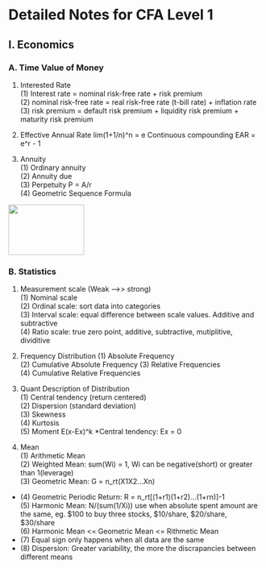 # Detailed Notes for CFA Level 1

## I. Economics

### A. Time Value of Money
1. Interested Rate  
(1) Interest rate = nominal risk-free rate + risk premium  
(2) nominal risk-free rate = real risk-free rate (t-bill rate) + inflation rate  
(3) risk premium = default risk premium + liquidity risk premium + maturity risk premium  

2. Effective Annual Rate
lim(1+1/n)^n = e
Continuous compounding EAR = e^r - 1

3. Annuity  
(1) Ordinary annuity  
(2) Annuity due  
(3) Perpetuity P = A/r  
(4) Geometric Sequence Formula  
<img src="https://i.ytimg.com/vi/XjdDt2xU-tw/maxresdefault.jpg" width="150" height="100">  

### B. Statistics

1. Measurement scale (Weak -->> strong)  
(1) Nominal scale  
(2) Ordinal scale: sort data into categories  
(3) Interval scale: equal difference between scale values. Additive and subtractive  
(4) Ratio scale: true zero point, additive, subtractive, mutiplitive, dividitive  

2. Frequency Distribution
(1) Absolute Frequency  
(2) Cumulative Absolute Frequency
(3) Relative Frequencies  
(4) Cumulative Relative Frequencies

3. Quant Description of Distribution  
(1) Central tendency (return centered)  
(2) Dispersion (standard deviation)  
(3) Skewness  
(4) Kurtosis  
(5) Moment E(x-Ex)^k *Central tendency: Ex = 0

4. Mean  
(1) Arithmetic Mean  
(2) Weighted Mean: sum(Wi) = 1, Wi can be negative(short) or greater than 1(leverage)  
(3) Geometric Mean: G = n_rt(X1X2...Xn)  
* (4) Geometric Periodic Return: R = n_rt[(1+r1)(1+r2)...(1+rn)]-1  
(5) Harmonic Mean: N/(sum(1/Xi)) use when absolute spent amount are the same, eg. $100 to buy three stocks, $10/share, $20/share, $30/share  
(6) Harmonic Mean <= Geometric Mean <= Rithmetic Mean  
* (7) Equal sign only happens when all data are the same
* (8) Dispersion: Greater variability, the more the discrapancies between different means
